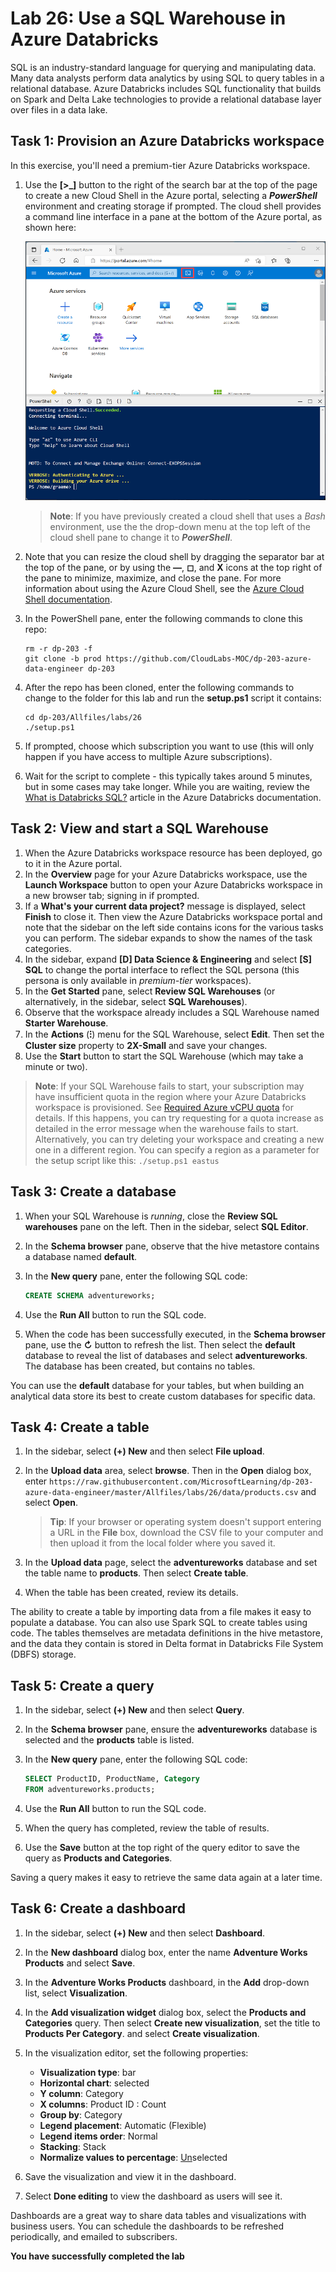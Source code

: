 # Lab 26: Use a SQL Warehouse in Azure Databricks

SQL is an industry-standard language for querying and manipulating data. Many data analysts perform data analytics by using SQL to query tables in a relational database. Azure Databricks includes SQL functionality that builds on Spark and Delta Lake technologies to provide a relational database layer over files in a data lake.

## Task 1: Provision an Azure Databricks workspace

In this exercise, you'll need a premium-tier Azure Databricks workspace.

1. Use the **[\>_]** button to the right of the search bar at the top of the page to create a new Cloud Shell in the Azure portal, selecting a ***PowerShell*** environment and creating storage if prompted. The cloud shell provides a command line interface in a pane at the bottom of the Azure portal, as shown here:

    ![Azure portal with a cloud shell pane](./images/cloud-shell.png)

    > **Note**: If you have previously created a cloud shell that uses a *Bash* environment, use the the drop-down menu at the top left of the cloud shell pane to change it to ***PowerShell***.

2. Note that you can resize the cloud shell by dragging the separator bar at the top of the pane, or by using the **&#8212;**, **&#9723;**, and **X** icons at the top right of the pane to minimize, maximize, and close the pane. For more information about using the Azure Cloud Shell, see the [Azure Cloud Shell documentation](https://docs.microsoft.com/azure/cloud-shell/overview).

3. In the PowerShell pane, enter the following commands to clone this repo:

    ```
    rm -r dp-203 -f
    git clone -b prod https://github.com/CloudLabs-MOC/dp-203-azure-data-engineer dp-203
    ```

4. After the repo has been cloned, enter the following commands to change to the folder for this lab and run the **setup.ps1** script it contains:

    ```
    cd dp-203/Allfiles/labs/26
    ./setup.ps1
    ```

5. If prompted, choose which subscription you want to use (this will only happen if you have access to multiple Azure subscriptions).

6. Wait for the script to complete - this typically takes around 5 minutes, but in some cases may take longer. While you are waiting, review the [What is Databricks SQL?](https://docs.microsoft.com/azure/databricks/scenarios/what-is-azure-databricks-sqla) article in the Azure Databricks documentation.

## Task 2: View and start a SQL Warehouse

1. When the Azure Databricks workspace resource has been deployed, go to it in the Azure portal.
2. In the **Overview** page for your Azure Databricks workspace, use the **Launch Workspace** button to open your Azure Databricks workspace in a new browser tab; signing in if prompted.
3. If a **What's your current data project?** message is displayed, select **Finish** to close it. Then view the Azure Databricks workspace portal and note that the sidebar on the left side contains icons for the various tasks you can perform. The sidebar expands to show the names of the task categories.
4. In the sidebar, expand **[D] Data Science & Engineering** and select **[S] SQL** to change the portal interface to reflect the SQL persona (this persona is only available in *premium-tier* workspaces).
5. In the **Get Started** pane, select **Review SQL Warehouses** (or alternatively, in the sidebar, select **SQL Warehouses**).
6. Observe that the workspace already includes a SQL Warehouse named **Starter Warehouse**.
7. In the **Actions** (**&#8285;**) menu for the SQL Warehouse, select **Edit**. Then set the **Cluster size** property to **2X-Small** and save your changes.
8. Use the **Start** button to start the SQL Warehouse (which may take a minute or two).

> **Note**: If your SQL Warehouse fails to start, your subscription may have insufficient quota in the region where your Azure Databricks workspace is provisioned. See [Required Azure vCPU quota](https://docs.microsoft.com/azure/databricks/sql/admin/sql-endpoints#required-azure-vcpu-quota) for details. If this happens, you can try requesting for a quota increase as detailed in the error message when the warehouse fails to start. Alternatively, you can try deleting your workspace and creating a new one in a different region. You can specify a region as a parameter for the setup script like this: `./setup.ps1 eastus`

## Task 3: Create a database

1. When your SQL Warehouse is *running*, close the **Review SQL warehouses** pane on the left. Then in the sidebar, select **SQL Editor**.
2. In the **Schema browser** pane, observe that the hive metastore contains a database named **default**.
3. In the **New query** pane, enter the following SQL code:

    ```sql
    CREATE SCHEMA adventureworks;
    ```
4. Use the **Run All** button to run the SQL code.
5. When the code has been successfully executed, in the **Schema browser** pane, use the **&#8635;** button to refresh the list. Then select the **default** database to reveal the list of databases and select **adventureworks**. The database has been created, but contains no tables.

You can use the **default** database for your tables, but when building an analytical data store its best to create custom databases for specific data.

## Task 4: Create a table

1. In the sidebar, select **(+) New** and then select **File upload**.
2. In the **Upload data** area, select **browse**. Then in the **Open** dialog box, enter `https://raw.githubusercontent.com/MicrosoftLearning/dp-203-azure-data-engineer/master/Allfiles/labs/26/data/products.csv` and select **Open**.

    > **Tip**: If your browser or operating system doesn't support entering a URL in the **File** box, download the CSV file to your computer and then upload it from the local folder where you saved it.

3. In the **Upload data** page, select the **adventureworks** database and set the table name to **products**. Then select **Create table**.
4. When the table has been created, review its details.

The ability to create a table by importing data from a file makes it easy to populate a database. You can also use Spark SQL to create tables using code. The tables themselves are metadata definitions in the hive metastore, and the data they contain is stored in Delta format in Databricks File System (DBFS) storage.

## Task 5: Create a query

1. In the sidebar, select **(+) New** and then select **Query**.
2. In the **Schema browser** pane, ensure the **adventureworks** database is selected and the **products** table is listed.
3. In the **New query** pane, enter the following SQL code:

    ```sql
    SELECT ProductID, ProductName, Category
    FROM adventureworks.products; 
    ```

4. Use the **Run All** button to run the SQL code.
5. When the query has completed, review the table of results.
6. Use the **Save** button at the top right of the query editor to save the query as **Products and Categories**.

Saving a query makes it easy to retrieve the same data again at a later time.

## Task 6: Create a dashboard

1. In the sidebar, select **(+) New** and then select **Dashboard**.
2. In the **New dashboard** dialog box, enter the name **Adventure Works Products** and select **Save**.
3. In the **Adventure Works Products** dashboard, in the **Add** drop-down list, select **Visualization**.
4. In the **Add visualization widget** dialog box, select the **Products and Categories** query. Then select **Create new visualization**, set the title to **Products Per Category**. and select **Create visualization**.
5. In the visualization editor, set the following properties:
    - **Visualization type**: bar
    - **Horizontal chart**: selected
    - **Y column**: Category
    - **X columns**: Product ID : Count
    - **Group by**: Category
    - **Legend placement**: Automatic (Flexible)
    - **Legend items order**: Normal
    - **Stacking**: Stack
    - **Normalize values to percentage**: <u>Un</u>selected

6. Save the visualization and view it in the dashboard.
7. Select **Done editing** to view the dashboard as users will see it.

Dashboards are a great way to share data tables and visualizations with business users. You can schedule the dashboards to be refreshed periodically, and emailed to subscribers.


**You have successfully completed the lab**

